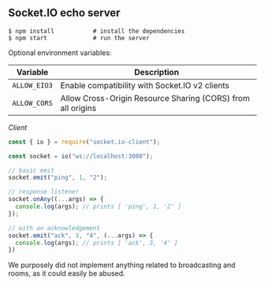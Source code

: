 
## Socket.IO echo server

```
$ npm install           # install the dependencies
$ npm start             # run the server
```

Optional environment variables:

| Variable | Description |
| --- | --- |
| `ALLOW_EIO3` | Enable compatibility with Socket.IO v2 clients |
| `ALLOW_CORS` | Allow Cross-Origin Resource Sharing (CORS) from all origins |

*Client*

```js
const { io } = require("socket.io-client");

const socket = io("ws://localhost:3000");

// basic emit
socket.emit("ping", 1, "2");

// response listener
socket.onAny((...args) => {
  console.log(args); // prints [ 'ping', 1, '2' ]
});

// with an acknowledgement
socket.emit("ack", 3, "4", (...args) => {
  console.log(args); // prints [ 'ack', 3, '4' ]
})
```

We purposely did not implement anything related to broadcasting and rooms, as it could easily be abused.
